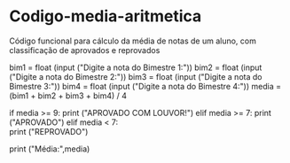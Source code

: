 # Codigo-media-aritmetica
Código funcional para cálculo da média de notas de um aluno, com classificação de aprovados e reprovados

bim1 = float (input ("Digite a nota do Bimestre 1:"))
bim2 = float (input ("Digite a nota do Bimestre 2:"))
bim3 = float (input ("Digite a nota do Bimestre 3:"))
bim4 = float (input ("Digite a nota do Bimestre 4:"))
media = (bim1 + bim2 + bim3 + bim4) / 4

if media >= 9:
   print ("APROVADO COM LOUVOR!")
elif media >= 7:
   print ("APROVADO")
elif media < 7:   
   print ("REPROVADO")
 
print ("Média:",media)

